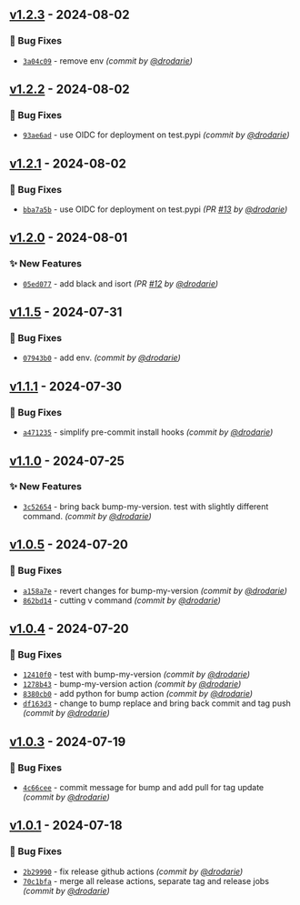 
## [v1.2.3] - 2024-08-02
### :bug: Bug Fixes
- [`3a04c09`](https://github.com/drodarie/test_actions/commit/3a04c09385817006723ec8f4e12bff53bd0466f0) - remove env *(commit by [@drodarie](https://github.com/drodarie))*


## [v1.2.2] - 2024-08-02
### :bug: Bug Fixes
- [`93ae6ad`](https://github.com/drodarie/test_actions/commit/93ae6ad86496900f9d45c404964c5a40bd1f3cf5) - use OIDC for deployment on test.pypi *(commit by [@drodarie](https://github.com/drodarie))*


## [v1.2.1] - 2024-08-02
### :bug: Bug Fixes
- [`bba7a5b`](https://github.com/drodarie/test_actions/commit/bba7a5b13fb80e4c2b503bb181ec40702db83171) - use OIDC for deployment on test.pypi *(PR [#13](https://github.com/drodarie/test_actions/pull/13) by [@drodarie](https://github.com/drodarie))*


## [v1.2.0] - 2024-08-01
### :sparkles: New Features
- [`05ed077`](https://github.com/drodarie/test_actions/commit/05ed077b412cd6675d5fa1114b7cfb36c9701851) - add black and isort *(PR [#12](https://github.com/drodarie/test_actions/pull/12) by [@drodarie](https://github.com/drodarie))*


## [v1.1.5] - 2024-07-31
### :bug: Bug Fixes
- [`07943b0`](https://github.com/drodarie/test_actions/commit/07943b009b677e0a2c31638c8ff0f333717307ac) - add env. *(commit by [@drodarie](https://github.com/drodarie))*


## [v1.1.1] - 2024-07-30
### :bug: Bug Fixes
- [`a471235`](https://github.com/drodarie/test_actions/commit/a47123513ae76bfa6ebf011ad36945a03d144efb) - simplify pre-commit install hooks *(commit by [@drodarie](https://github.com/drodarie))*


## [v1.1.0] - 2024-07-25
### :sparkles: New Features
- [`3c52654`](https://github.com/drodarie/test_actions/commit/3c526547d4ec05b69cfbb81a0b7fdccfe011c63f) - bring back bump-my-version. test with slightly different command. *(commit by [@drodarie](https://github.com/drodarie))*


## [v1.0.5] - 2024-07-20
### :bug: Bug Fixes
- [`a158a7e`](https://github.com/drodarie/test_actions/commit/a158a7e36cebeb653bafb227c31020323242b4e9) - revert changes for bump-my-version *(commit by [@drodarie](https://github.com/drodarie))*
- [`862bd14`](https://github.com/drodarie/test_actions/commit/862bd1408810982394d72c009337e18c5fedd9f1) - cutting v command *(commit by [@drodarie](https://github.com/drodarie))*


## [v1.0.4] - 2024-07-20
### :bug: Bug Fixes
- [`12410f0`](https://github.com/drodarie/test_actions/commit/12410f0e079d99624da5addbf5bb41e377014d33) - test with bump-my-version *(commit by [@drodarie](https://github.com/drodarie))*
- [`1278b43`](https://github.com/drodarie/test_actions/commit/1278b43628b97819aa8ba5d3abc0e7854ffc47b3) - bump-my-version action *(commit by [@drodarie](https://github.com/drodarie))*
- [`8380cb0`](https://github.com/drodarie/test_actions/commit/8380cb05f9effae1686464a8d5c404c054de4e9f) - add python for bump action *(commit by [@drodarie](https://github.com/drodarie))*
- [`df163d3`](https://github.com/drodarie/test_actions/commit/df163d3df66c41dd9d19ae8ed57c91af472b6d84) - change to bump replace and bring back commit and tag push *(commit by [@drodarie](https://github.com/drodarie))*


## [v1.0.3] - 2024-07-19
### :bug: Bug Fixes
- [`4c66cee`](https://github.com/drodarie/test_actions/commit/4c66ceef26527a7be9812ea54bf801bb0af2bf06) - commit message for bump and add pull for tag update *(commit by [@drodarie](https://github.com/drodarie))*


## [v1.0.1] - 2024-07-18
### :bug: Bug Fixes
- [`2b29990`](https://github.com/drodarie/test_actions/commit/2b29990435a6e8eff12848fdc80a007107c761d3) - fix release github actions *(commit by [@drodarie](https://github.com/drodarie))*
- [`70c1bfa`](https://github.com/drodarie/test_actions/commit/70c1bfab7dd926b4155983df125c0bcaf4b485d3) - merge all release actions, separate tag and release jobs *(commit by [@drodarie](https://github.com/drodarie))*

[v1.0.1]: https://github.com/drodarie/test_actions/compare/v1.0.0...v1.0.1
[v1.0.3]: https://github.com/drodarie/test_actions/compare/v1.0.2...v1.0.3
[v1.0.4]: https://github.com/drodarie/test_actions/compare/v1.0.3...v1.0.4
[v1.0.5]: https://github.com/drodarie/test_actions/compare/v1.0.4...v1.0.5
[v1.1.0]: https://github.com/drodarie/test_actions/compare/v1.0.5...v1.1.0
[v1.1.1]: https://github.com/drodarie/test_actions/compare/v1.1.0...v1.1.1
[v1.1.5]: https://github.com/drodarie/test_actions/compare/v1.1.4...v1.1.5
[v1.2.0]: https://github.com/drodarie/test_actions/compare/v1.1.5...v1.2.0
[v1.2.1]: https://github.com/drodarie/test_actions/compare/v1.2.0...v1.2.1
[v1.2.2]: https://github.com/drodarie/test_actions/compare/v1.2.1...v1.2.2
[v1.2.3]: https://github.com/drodarie/test_actions/compare/v1.2.2...v1.2.3
